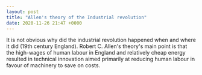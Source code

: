 ```yaml
---
layout: post
title: "Allen's theory of the Industrial revolution"
date: 2020-11-26 21:47 +0000
---
```


It is not obvious why did the industrial revolution happened when and where it did (19th century England).
Robert C. Allen's theory's main point is that the high-wages of human labour in England and relatively cheap energy resulted in technical innovation aimed primarily at reducing human labour in favour of machinery to save on costs.